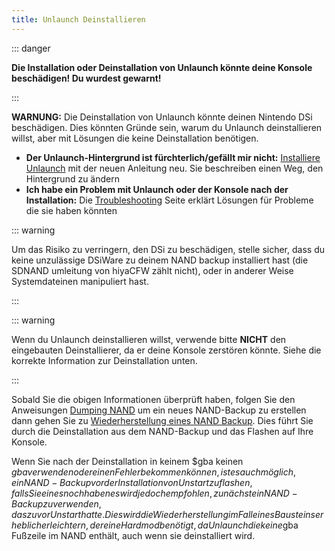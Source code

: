 ```yaml
---
title: Unlaunch Deinstallieren
---
```


::: danger

**Die Installation oder Deinstallation von Unlaunch könnte deine Konsole beschädigen! Du wurdest gewarnt!**

:::

**WARNUNG:** Die Deinstallation von Unlaunch könnte deinen Nintendo DSi beschädigen. Dies könnten Gründe sein, warum du Unlaunch deinstallieren willst, aber mit Lösungen die keine Deinstallation benötigen.

- **Der Unlaunch-Hintergrund ist fürchterlich/gefällt mir nicht:** [Installiere Unlaunch](installing-unlaunch.html) mit der neuen Anleitung neu. Sie beschreiben einen Weg, den Hintergrund zu ändern
- **Ich habe ein Problem mit Unlaunch oder der Konsole nach der Installation:** Die [Troubleshooting](troubleshooting.html#unlaunch) Seite erklärt Lösungen für Probleme die sie haben könnten

::: warning

Um das Risiko zu verringern, den DSi zu beschädigen, stelle sicher, dass du keine unzulässige DSiWare zu deinem NAND backup installiert hast (die SDNAND umleitung von hiyaCFW zählt nicht), oder in anderer Weise Systemdateinen manipuliert hast.

:::

::: warning

Wenn du Unlaunch deinstallieren willst, verwende bitte **NICHT** den eingebauten Deinstallierer, da er deine Konsole zerstören könnte. Siehe die korrekte Information zur Deinstallation unten.

:::

Sobald Sie die obigen Informationen überprüft haben, folgen Sie den Anweisungen [Dumping NAND](dumping-nand.html) um ein neues NAND-Backup zu erstellen dann gehen Sie zu [Wiederherstellung eines NAND Backup](restoring-nand.html). Dies führt Sie durch die Deinstallation aus dem NAND-Backup und das Flashen auf Ihre Konsole.

Wenn Sie nach der Deinstallation in keinem $gba keinen $gba verwenden oder einen Fehler bekommen können, ist es auch möglich, ein NAND-Backup vor der Installation von Unstart zu flashen, falls Sie eines noch haben es wird jedoch empfohlen, zunächst ein NAND-Backup zu verwenden, das zuvor Unstart hatte. Dies wird die Wiederherstellung im Fall eines Bausteins erheblich erleichtern, der eine Hardmod benötigt, da Unlaunch die keine$gba Fußzeile im NAND enthält, auch wenn sie deinstalliert wird.
